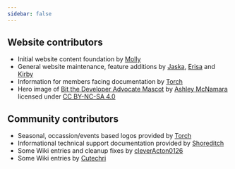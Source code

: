```yaml
---
sidebar: false
---
```


## Website contributors
* Initial website content foundation by [Molly](https://github.com/mollymilllions)
* General website maintenance, feature additions by [Jaska](https://discordhub.com/profile/71270107371802624), [Erisa](https://github.com/Erisa) and [Kirby](https://discordhub.com/profile/382218717997826048)
* Information for members facing documentation by [Torch](https://discordhub.com/profile/159016432498114560)
* Hero image of [Bit the Developer Advocate Mascot](https://github.com/ashleymcnamara/Developer-Advocate-Bit) by [Ashley McNamara](http://www.ashleymcnamara.com) licensed under [CC BY-NC-SA 4.0](https://creativecommons.org/licenses/by-nc-sa/4.0/)

## Community contributors
* Seasonal, occassion/events based logos provided by [Torch](https://discordhub.com/profile/159016432498114560)
* Informational technical support documentation provided by [Shoreditch](https://discordhub.com/profile/168883442145034241)
* Some Wiki entries and cleanup fixes by [cleverActon0126](https://github.com/cleverActon0126)
* Some Wiki entries by [Cutechri](https://github.com/CuteCry)
